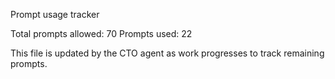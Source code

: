 Prompt usage tracker

Total prompts allowed: 70
Prompts used: 22

This file is updated by the CTO agent as work progresses to track remaining prompts.

